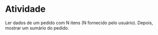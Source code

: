 # Atividade

Ler dados de um pedido com N itens (N fornecido pelo usuário). Depois, mostrar um sumário do pedido.

